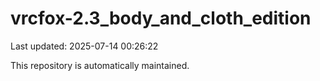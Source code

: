 # vrcfox-2.3_body_and_cloth_edition

Last updated: 2025-07-14 00:26:22

This repository is automatically maintained.
